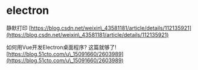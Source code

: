 # electron

静默打印  [https://blog.csdn.net/weixin\_43581181/article/details/112135921](https://blog.csdn.net/weixin\_43581181/article/details/112135921)

如何用Vue开发Electron桌面程序? 这篇就够了!  [https://blog.51cto.com/u\_15091660/2603989](https://blog.51cto.com/u\_15091660/2603989)


